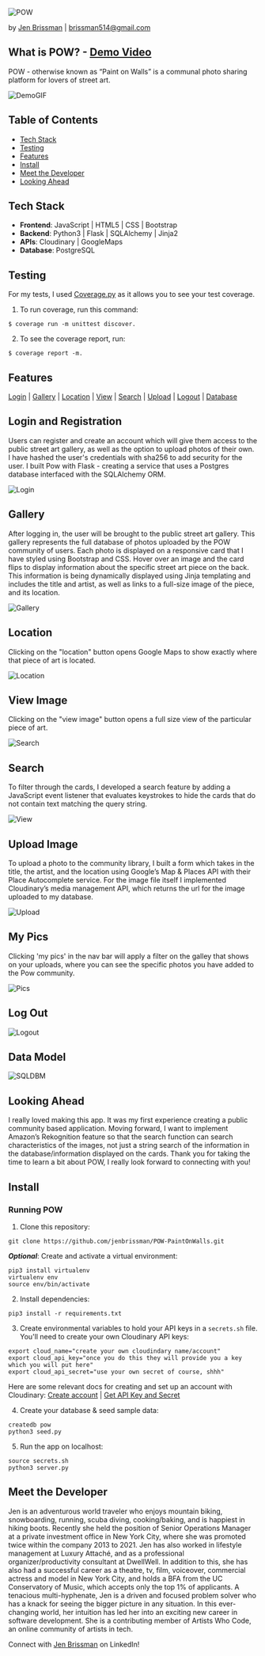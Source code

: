 ![POW](static/images/powheader.png "POW")

by [Jen Brissman](https://www.linkedin.com/in/jenbrissman/) | [brissman514@gmail.com](mailto:brissman514@gmail.com?subject=[GitHub]%20Pow)

## <a name="#About"></a>What is POW? - [Demo Video](https://www.youtube.com/watch?v=alTthz7xCLs)
POW - otherwise known as “Paint on Walls” is a communal photo sharing platform for lovers of street art.

![DemoGIF](static/images/gallery.GIF "DemoGIF")

Table of Contents
------
- [Tech Stack](#Tech)
- [Testing](#Testing)
- [Features](#Features)
- [Install](#Install)
- [Meet the Developer](#Meet)
- [Looking Ahead](#Future)

## <a name="#Tech"></a>Tech Stack

- **Frontend**: JavaScript | HTML5 | CSS | Bootstrap
- **Backend**: Python3 | Flask | SQLAlchemy | Jinja2
- **APIs**: Cloudinary | GoogleMaps
- **Database**: PostgreSQL

## <a name="#Testing"></a>Testing

For my tests, I used [Coverage.py](https://coverage.readthedocs.io/en/coverage-5.5/) as it allows you to see your test coverage.

1. To run coverage, run this command:
```shell
$ coverage run -m unittest discover.
```

2. To see the coverage report, run: 
```shell
$ coverage report -m.
```

## <a name="#Features"></a>Features
[Login](#Login) | [Gallery](#Gallery) | [Location](#Location) | [View](#View) | [Search](#Search) | [Upload](#Upload) | [Logout](#Logout) | [Database](#SQLDBM)

## <a name="#Login"></a>Login and Registration
Users can register and create an account which will give them access to the public street art gallery, as well as the option to upload photos of their own. I have hashed the user's credentials with sha256 to add security for the user. I built Pow with Flask - creating a service that uses a Postgres database interfaced with the SQLAlchemy ORM.

![Login](static/images/login.GIF)

## <a name="#Gallery"></a>Gallery
After logging in, the user will be brought to the public street art gallery. This gallery represents the full database of photos uploaded by the POW community of users. Each photo is displayed on a responsive card that I have styled using Bootstrap and CSS. Hover over an image and the card flips to display information about the specific street art piece on the back. This information is being dynamically displayed using Jinja templating and includes the title and artist, as well as links to a full-size image of the piece, and its location.

![Gallery](static/images/gallery.GIF)

## <a name="#Location"></a>Location
Clicking on the "location" button opens Google Maps to show exactly where that piece of art is located.

![Location](static/images/location.gif)

## <a name="#View"></a>View Image
Clicking on the "view image" button opens a full size view of the particular piece of art.

![Search](static/images/view.gif)

## <a name="#Search"></a>Search
To filter through the cards, I developed a search feature by adding a JavaScript event listener that evaluates keystrokes to hide the cards that do not contain text matching the query string.

![View](static/images/search.gif)

## <a name="#Upload"></a>Upload Image
To upload a photo to the community library, I built a form which takes in the title, the artist, and the location using Google’s Map & Places API with their Place Autocomplete service. For the image file itself I implemented Cloudinary’s media management API, which returns the url for the image uploaded to my database.

![Upload](static/images/upload.GIF)

## <a name="#Pics"></a>My Pics
Clicking 'my pics' in the nav bar will apply a filter on the galley that shows on your uploads, where you can see the specific photos you have added to the Pow community.

![Pics](static/images/mypics.gif)

## <a name="#Logout"></a>Log Out
![Logout](static/images/logout.GIF)

## <a name="#Data"></a>Data Model

![SQLDBM](static/images/SQLDBM.png)

## <a name="#Future"></a>Looking Ahead
I really loved making this app. It was my first experience creating a public community based application. Moving forward, I want to implement Amazon’s Rekognition feature so that the search function can search characteristics of the images, not just a string search of the information in the database/information displayed on the cards. Thank you for taking the time to learn a bit about POW, I really look forward to connecting with you!

## <a name="#Install"></a>Install

### Running POW

1. Clone this repository:
```shell
git clone https://github.com/jenbrissman/POW-PaintOnWalls.git
```

***Optional***: Create and activate a virtual environment:
```shell
pip3 install virtualenv
virtualenv env
source env/bin/activate
```

2. Install dependencies: 
```shell
pip3 install -r requirements.txt
```

3. Create environmental variables to hold your API keys in a `secrets.sh` file. You'll need to create your own Cloudinary API keys:
```
export cloud_name="create your own cloudindary name/account"
export cloud_api_key="once you do this they will provide you a key which you will put here"
export cloud_api_secret="use your own secret of course, shhh"
```
Here are some relevant docs for creating and set up an account with Cloudinary:
[Create account](https://cloudinary.com/users/register/free) | 
[Get API Key and Secret](https://cloudinary.com/documentation/how_to_integrate_cloudinary)


4. Create your database & seed sample data:
```shell
createdb pow
python3 seed.py
```

5. Run the app on localhost:
```shell
source secrets.sh
python3 server.py
```

## <a name="#Meet"></a>Meet the Developer
Jen is an adventurous world traveler who enjoys mountain biking, snowboarding, running, scuba diving, cooking/baking, and is happiest in hiking boots. Recently she held the position of Senior Operations Manager at a private investment office in New York City, where she was promoted twice within the company 2013 to 2021. Jen has also worked in lifestyle management at Luxury Attaché, and as a professional organizer/productivity consultant at DwellWell. 
In addition to this, she has also had a successful career as a theatre, tv, film, voiceover, commercial actress and model in New York City, and holds a BFA from the UC Conservatory of Music, which accepts only the top 1% of applicants. 
A tenacious multi-hyphenate, Jen is a driven and focused problem solver who has a knack for seeing the bigger picture in any situation. In this ever-changing world, her intuition has led her into an exciting new career in software development. She is a contributing member of Artists Who Code, an online community of artists in tech.

Connect with [Jen Brissman](https://www.linkedin.com/in/jenbrissman/) on LinkedIn!